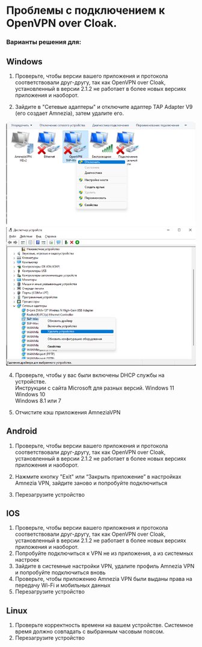 # Проблемы с подключением к OpenVPN over Cloak.

### Варианты решения для:

## Windows 


1. Проверьте, чтобы версии вашего приложения и протокола соответствовали друг-другу, так как OpenVPN over Cloak, установленный в версии 2.1.2 не работает в более новых версиях приложения и наоборот.

2. Зайдите в "Сетевые адаптеры" и  отключите адаптер TAP Adapter V9 (его создает Amnezia), затем удалите его.  

![](https://raw.githubusercontent.com/amnezia-vpn/amnezia.org-content/master/docs/ru/troubleshooting/01_connection_problem_ovpn_cloak/img/ts_cpoc_ru_1.png)
![](https://raw.githubusercontent.com/amnezia-vpn/amnezia.org-content/master/docs/ru/troubleshooting/01_connection_problem_ovpn_cloak/img/ts_cpoc_ru_2.png)




4. Проверьте, чтобы у вас были включены DHCP службы на устройстве.  
   Инструкции с сайта Microsoft для разных версий.
    Windows 11 \
    Windows 10 \
    Windows 8.1 или 7 


5. Отчистите кэш приложения AmneziaVPN

## Android

1. Проверьте, чтобы версии вашего приложения и протокола соответствовали друг-другу, так как OpenVPN over Cloak, установленный в версии 2.1.2 не работает в более новых версиях приложения и наоборот.

2. Нажмите кнопку "Exit" или “Закрыть приложение” в настройках Amnezia VPN, зайдите заново и попробуйте подключиться
3. Перезагрузите устройство


## IOS

1. Проверьте, чтобы версии вашего приложения и протокола соответствовали друг-другу, так как OpenVPN over Cloak, установленный в версии 2.1.2 не работает в более новых версиях приложения и наоборот.
2. Попробуйте подключиться к VPN не из приложения, а из системных настроек
3. Зайдите в системные настройки VPN, удалите профиль Amnezia VPN и попробуйте подключиться вновь
4. Проверьте, чтобы приложению Amnezia VPN были выданы права на передачу Wi-Fi и мобильных данных
5. Перезагрузите устройство

## Linux
1. Проверьте корректность времени на вашем устройстве. Системное время должно совпадать с выбранным часовым поясом.
2. Перезагрузите устройство

&nbsp;


[Как запустить свой VPN c помощью Amnezia]: ../instructions/0_starter-guide
[Windows 11]: https://support.microsoft.com/ru-ru/windows/%D0%B8%D0%B7%D0%BC%D0%B5%D0%BD%D0%B5%D0%BD%D0%B8%D0%B5-%D0%BF%D0%B0%D1%80%D0%B0%D0%BC%D0%B5%D1%82%D1%80%D0%BE%D0%B2-tcp-ip-bd0a07af-15f5-cd6a-363f-ca2b6f391ace#WindowsVersion=Windows_11
[Windows 10]:https://support.microsoft.com/ru-ru/windows/%D0%B8%D0%B7%D0%BC%D0%B5%D0%BD%D0%B5%D0%BD%D0%B8%D0%B5-%D0%BF%D0%B0%D1%80%D0%B0%D0%BC%D0%B5%D1%82%D1%80%D0%BE%D0%B2-tcp-ip-bd0a07af-15f5-cd6a-363f-ca2b6f391ace#WindowsVersion=Windows_10
[Windows 8.1 или 7]: https://support.microsoft.com/ru-ru/windows/%D0%B8%D0%B7%D0%BC%D0%B5%D0%BD%D0%B5%D0%BD%D0%B8%D0%B5-%D0%BF%D0%B0%D1%80%D0%B0%D0%BC%D0%B5%D1%82%D1%80%D0%BE%D0%B2-tcp-ip-bd0a07af-15f5-cd6a-363f-ca2b6f391ace#WindowsVersion=Windows_8.1_or_Windows_7